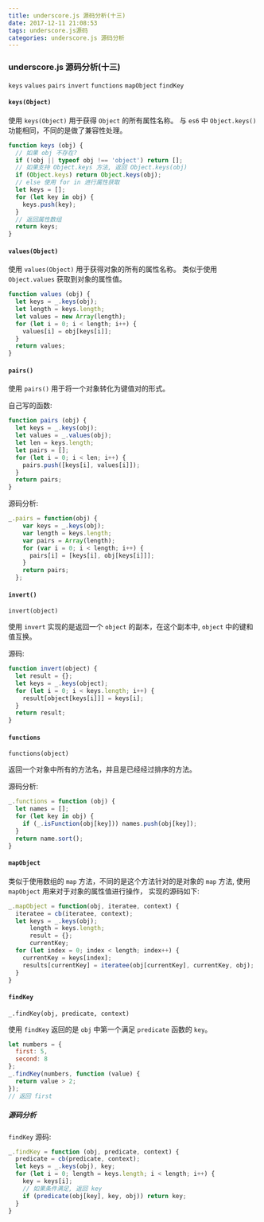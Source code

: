 ```yaml
---
title: underscore.js 源码分析(十三)
date: 2017-12-11 21:08:53
tags: underscore.js源码
categories: underscore.js 源码分析
---
```


### underscore.js 源码分析(十三)

`keys`  `values`  `pairs`  `invert` `functions`  `mapObject` `findKey`

####  `keys(Object)`

使用 `keys(Object)` 用于获得 `Object` 的所有属性名称。 与 `es6` 中  `Object.keys()` 功能相同，不同的是做了兼容性处理。

```javascript
function keys (obj) {
  // 如果 obj 不存在?
  if (!obj || typeof obj !== 'object') return [];
  // 如果支持 Object.keys 方法, 返回 Object.keys(obj)
  if (Object.keys) return Object.keys(obj);
  // else 使用 for in 进行属性获取
  let keys = [];
  for (let key in obj) {
    keys.push(key);
  }
  // 返回属性数组
  return keys;
}
```

####  `values(Object)`

使用 `values(Object)` 用于获得对象的所有的属性名称。 类似于使用 `Object.values` 获取到对象的属性值。

```javascript
function values (obj) {
  let keys = _.keys(obj);
  let length = keys.length;
  let values = new Array(length);
  for (let i = 0; i < length; i++) {
    values[i] = obj[keys[i]];
  }
  return values;
}
```

####  `pairs()`

使用 `pairs()` 用于将一个对象转化为键值对的形式。

自己写的函数:

```javascript
function pairs (obj) {
  let keys = _.keys(obj);
  let values = _.values(obj);
  let len = keys.length;
  let pairs = [];
  for (let i = 0; i < len; i++) {
    pairs.push([keys[i], values[i]]);
  }
  return pairs;
}
```

源码分析:

```javascript
_.pairs = function(obj) {
    var keys = _.keys(obj);
    var length = keys.length;
    var pairs = Array(length);
    for (var i = 0; i < length; i++) {
      pairs[i] = [keys[i], obj[keys[i]]];
    }
    return pairs;
  };
```

#### `invert()`

`invert(object)`

使用 `invert` 实现的是返回一个 `object` 的副本，在这个副本中, `object` 中的键和值互换。

源码:

```javascript
function invert(object) {
  let result = {};
  let keys = _.keys(object);
  for (let i = 0; i < keys.length; i++) {
    result[object[keys[i]]] = keys[i];
  }
  return result;
}
```

####  `functions`

`functions(object)`

返回一个对象中所有的方法名，并且是已经经过排序的方法。

源码分析:

```javascript
_.functions = function (obj) {
  let names = [];
  for (let key in obj) {
    if (_.isFunction(obj[key])) names.push(obj[key]);
  }
  return name.sort();
}
```

#### `mapObject`

类似于使用数组的 `map` 方法，不同的是这个方法针对的是对象的 `map` 方法, 使用 `mapObject` 用来对于对象的属性值进行操作， 实现的源码如下:

```javascript
_.mapObject = function(obj, iteratee, context) {
  iteratee = cb(iteratee, context);
  let keys = _.keys(obj);
      length = keys.length;
      result = {};
      currentKey;
  for (let index = 0; index < length; index++) {
    currentKey = keys[index];
    results[currentKey] = iteratee(obj[currentKey], currentKey, obj);
  } 
}
```

#### `findKey`

`_.findKey(obj, predicate, context)`

使用 `findKey` 返回的是 `obj` 中第一个满足 `predicate` 函数的 `key`。

```javascript
let numbers = {
  first: 5,
  second: 8
};
_.findKey(numbers, function (value) {
  return value > 2;
});
// 返回 first
```

##### 源码分析

`findKey` 源码:

```javascript
_.findKey = function (obj, predicate, context) {
  predicate = cb(predicate, context);
  let keys = _.keys(obj), key;
  for (let i = 0; length = keys.length; i < length; i++) {
    key = keys[i];
    // 如果条件满足, 返回 key
    if (predicate(obj[key], key, obj)) return key;
  }
}
```

